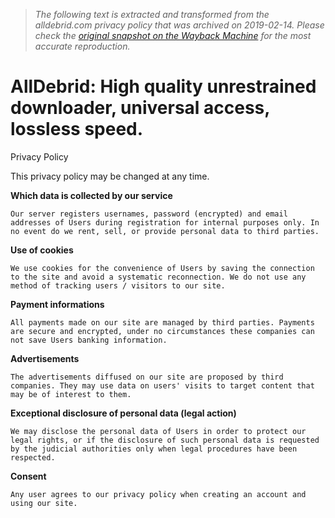 > *The following text is extracted and transformed from the alldebrid.com privacy policy that was archived on 2019-02-14. Please check the [original snapshot on the Wayback Machine](https://web.archive.org/web/20190214120653id_/https%3A//alldebrid.com/privacy) for the most accurate reproduction.*

# AllDebrid: High quality unrestrained downloader, universal access, lossless speed.

Privacy Policy

This privacy policy may be changed at any time.

  
**Which data is collected by our service**
  
    Our server registers usernames, password (encrypted) and email addresses of Users during registration for internal purposes only. In no event do we rent, sell, or provide personal data to third parties.
  
  
**Use of cookies**
  
    We use cookies for the convenience of Users by saving the connection to the site and avoid a systematic reconnection. We do not use any method of tracking users / visitors to our site.
  
  
**Payment informations**
  
    All payments made on our site are managed by third parties. Payments are secure and encrypted, under no circumstances these companies can not save Users banking information.
  
  
**Advertisements**
  
    The advertisements diffused on our site are proposed by third companies. They may use data on users' visits to target content that may be of interest to them.
  
  
**Exceptional disclosure of personal data (legal action)**
  
    We may disclose the personal data of Users in order to protect our legal rights, or if the disclosure of such personal data is requested by the judicial authorities only when legal procedures have been respected.
  
  
**Consent**
  
    Any user agrees to our privacy policy when creating an account and using our site.
  


